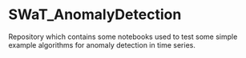 # SWaT_AnomalyDetection
Repository which contains some notebooks used to test some simple example algorithms for anomaly detection in time series.
